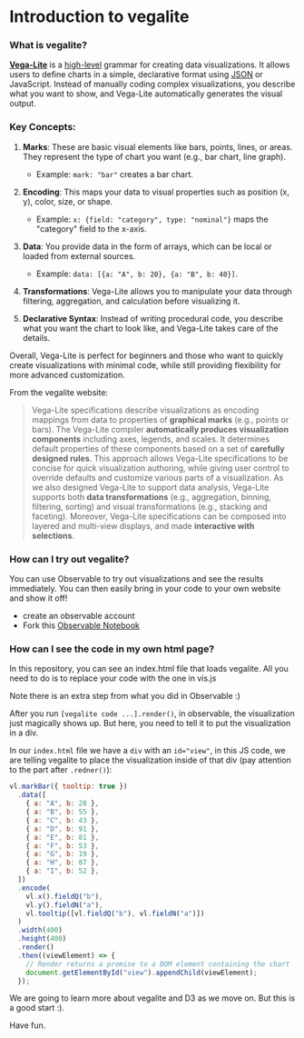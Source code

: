 # Introduction to vegalite

### What is vegalite?

[**Vega-Lite**](https://vega.github.io/vega-lite/) is a [high-level](https://en.wikipedia.org/wiki/High-level_programming_language) grammar for creating data visualizations. It allows users to define charts in a simple, declarative format using [JSON](https://en.wikipedia.org/wiki/JSON) or JavaScript. Instead of manually coding complex visualizations, you describe what you want to show, and Vega-Lite automatically generates the visual output.

### Key Concepts:

1. **Marks**: These are basic visual elements like bars, points, lines, or areas. They represent the type of chart you want (e.g., bar chart, line graph).

   - Example: `mark: "bar"` creates a bar chart.

2. **Encoding**: This maps your data to visual properties such as position (x, y), color, size, or shape.

   - Example: `x: {field: "category", type: "nominal"}` maps the "category" field to the x-axis.

3. **Data**: You provide data in the form of arrays, which can be local or loaded from external sources.

   - Example: `data: [{a: "A", b: 20}, {a: "B", b: 40}]`.

4. **Transformations**: Vega-Lite allows you to manipulate your data through filtering, aggregation, and calculation before visualizing it.

5. **Declarative Syntax**: Instead of writing procedural code, you describe what you want the chart to look like, and Vega-Lite takes care of the details.

Overall, Vega-Lite is perfect for beginners and those who want to quickly create visualizations with minimal code, while still providing flexibility for more advanced customization.

From the vegalite website:

> Vega-Lite specifications describe visualizations as encoding mappings from data to properties of **graphical marks** (e.g., points or bars). The Vega-Lite compiler **automatically produces visualization components** including axes, legends, and scales. It determines default properties of these components based on a set of **carefully designed rules**. This approach allows Vega-Lite specifications to be concise for quick visualization authoring, while giving user control to override defaults and customize various parts of a visualization. As we also designed Vega-Lite to support data analysis, Vega-Lite supports both **data transformations** (e.g., aggregation, binning, filtering, sorting) and visual transformations (e.g., stacking and faceting). Moreover, Vega-Lite specifications can be composed into layered and multi-view displays, and made **interactive with selections**.

### How can I try out vegalite?

You can use Observable to try out visualizations and see the results immediately. You can then easily bring in your code to your own website and show it off!

- create an observable account
- Fork this [Observable Notebook](https://observablehq.com/d/7c00a8dfdfda37c8)

### How can I see the code in my own html page?

In this repository, you can see an index.html file that loads vegalite. All you need to do is to replace your code with the one in vis.js

Note there is an extra step from what you did in Observable :)

After you run `[vegalite code ...].render()`, in observable, the visualization just magically shows up. But here, you need to tell it to put the visualization in a div.

In our `index.html` file we have a `div` with an `id="view"`, in this JS code, we are telling vegalite to place the visualization inside of that div (pay attention to the part after `.redner()`):

```js
vl.markBar({ tooltip: true })
  .data([
    { a: "A", b: 28 },
    { a: "B", b: 55 },
    { a: "C", b: 43 },
    { a: "D", b: 91 },
    { a: "E", b: 81 },
    { a: "F", b: 53 },
    { a: "G", b: 19 },
    { a: "H", b: 87 },
    { a: "I", b: 52 },
  ])
  .encode(
    vl.x().fieldQ("b"),
    vl.y().fieldN("a"),
    vl.tooltip([vl.fieldQ("b"), vl.fieldN("a")])
  )
  .width(400)
  .height(400)
  .render()
  .then((viewElement) => {
    // Render returns a promise to a DOM element containing the chart
    document.getElementById("view").appendChild(viewElement);
  });
```

We are going to learn more about vegalite and D3 as we move on. But this is a good start :).

Have fun.
